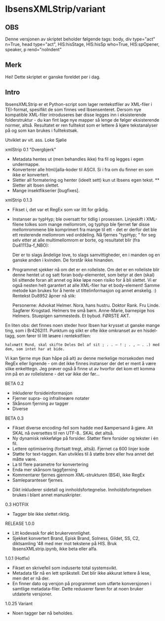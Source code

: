 # IbsensXMLStrip/variant
## OBS
Denne versjonen av skriptet beholder følgende tags: body, div type="act" n=True, head type="act", HIS:hisStage, HIS:hisSp who=True, HIS:spOpener, speaker, p rend="noIndent"
## Merk
Hei! Dette skriptet er ganske foreldet per i dag.

## Intro
IbsensXMLStrip er et Python-script som lager rentekstfiler av XML-filer i TEI-format, spesifikt de som finnes ved Ibsensenteret. Dersom nye kompatible XML-filer introduseres bør disse legges inn i eksisterende folderstruktur - du kan fint lage nye mapper så lenge de følger eksisterende normer, altså. Resultatet er ren fulltekst som er lettere å kjøre tekstanalyser på og som kan brukes i fulltekstsøk.

Utviklet av vit. ass. Loke Sjølie

xmlStrip 0.1 "Dvergbjerk"
* Metadata hentes ut (men behandles ikke) fra fil og legges i egen undermappe.
* Konverterer alle html/jalla-koder til ASCII. Si i fra om du finner en som ikke er konvertert.
* Sletter all formatering og henter (ideelt sett) kun ut Ibsens egen tekst.
** Sletter alt Ibsen slettet.
* Mange insektfikserier [bugfixes].

xmlStrip 0.1.3

- Fikset i, det var et RegEx som var litt for grådig. 

- Instanser av typHyp; ble oversatt for tidlig i prosessen. Linjeskift i XML-filene tolkes som mange mellomrom, og typhyp ble fjernet før disse mellomrommene ble komprimert fra mange til ett - det er derfor det ble ett resterende mellomrom ved orddeling. Nå fjernes "typHyp; " for seg selv etter at alle multimellomrom er borte, og resultatet blir (fra Du41113a-f_NBO):

    Der er to slags åndelige love, to slags samvittigheder, en i manden og en ganske anden i kvinden. De forstår ikke hinanden.

- Programmet sjekker nå om det er en rolleliste. Om det er en rolleliste blir denne hentet ut og satt foran body-elementet, som betyr at den (skal) bli sittende foran alt annet og ikke løpe noen risiko for å bli slettet. Vi er også nesten helt garantert at alle XML-filer har et body-element! Samme metode kan brukes for å hente ut tittelinformasjon og annet ønskelig. :) Rentekst Du8952 åpner nå slik:

    Personerne: Advokat Helmer. Nora, hans hustru. Doktor Rank. Fru Linde. Sagfører Krogstad. Helmers tre små børn. Anne-Marie, barnepige hos Helmers. Stuepigen sammesteds. Et bybud. FØRSTE AKT.

En liten obs: det finnes noen steder hvor Ibsen har krysset ut ganske mange ting, som i Br4262I11. Punktum og slikt er ofte ikke omkranset av en hisdel-tagg, som fører til litt løsøre i rentekstfilen:

    halvmætt Mund, skal skifte Deles Del af sit ; . . – ! ; . , – . .) med dem, som intet har at bide.

Vi kan fjerne mye (kan håpe på alt) av denne merkelige morsekoden med RegEx eller lignende - om det ikke finnes instanser der det er ment å være slike enkelttegn. Jeg prøver også å finne ut av hvorfor det kom ett komma inn på en av rollelistene - det var ikke der før...

BETA 0.2
- Inkluderer forsideinformasjon
- Fjerner supra- og infralineære notater
- Skånsom fjerning av tagger
- Diverse

BETA 0.3
- Fikset diverse encoding-feil som hadde med &ampersand å gjøre. Alt SKAL nå oversettes til ren UTF-8.. SKAL det altså.
- Ny dynamisk rekkefølge på forsider. Støtter flere forsider og tekster i én fil.
- Lettere optimisering (fortsatt tregt, altså). Fjernet ca 600 linjer kode
- Støtte for text-taggen. Kan utvikles til å støtte brev eller hva annet det måtte være.
- La til flere parametre for konvertering
- Enda mer skånsom taggfjerning
- Kommentarer fjernes gjennom XML-strukturen (BS4), ikke RegEx
- Samleparanteser fjernes.

* Dikt inkluderer sidetall og innholdsfortegnelse. Innholdsfortegnelsen brukes i blant annet manuskripter.

0.3 HOTFIX
- Tagger ble ikke slettet riktig.

RELEASE 1.0.0
- Litt kodevask for økt brukervennlighet.
- Sjekket konvertert Brand, Episk Brand, Solness, Gildet, SS, C2, diktsamling '48 med mer mot tekstene på HIS.
 Bruk IbsensXMLstrip.ipynb, ikke beta eller alfa.

1.0.1 (Hotfix)
- Fikset en skrivefeil som induserte total systemsvikt.
- Metadata får nå en lett språkstell. Det blir ikke akkurat lettere å lese, men det er nå der.
- En finner dato og versjon på programmet som utførte konversjonen i samtlige metadata-filer. Dette reduserer faren for at noen bruker utdaterte versjoner.

1.0.25 Variant
- Noen tagger bør nå beholdes.
